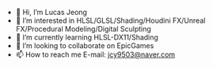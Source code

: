 - 👋 Hi, I’m Lucas Jeong
- 👀 I’m interested in HLSL/GLSL/Shading/Houdini FX/Unreal FX/Procedural Modeling/Digital Sculpting
- 🌱 I’m currently learning HLSL-DX11/Shading
- 💞️ I’m looking to collaborate on EpicGames
- 📫 How to reach me E-mail: jcy9503@naver.com

<!---
jcy9503/jcy9503 is a ✨ special ✨ repository because its `README.md` (this file) appears on your GitHub profile.
You can click the Preview link to take a look at your changes.
--->
